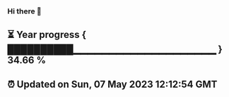 ### Hi there 👋
⏳ Year progress { ██████████▁▁▁▁▁▁▁▁▁▁▁▁▁▁▁▁▁▁▁▁ } 34.66 %
---
⏰ Updated on Sun, 07 May 2023 12:12:54 GMT
---
